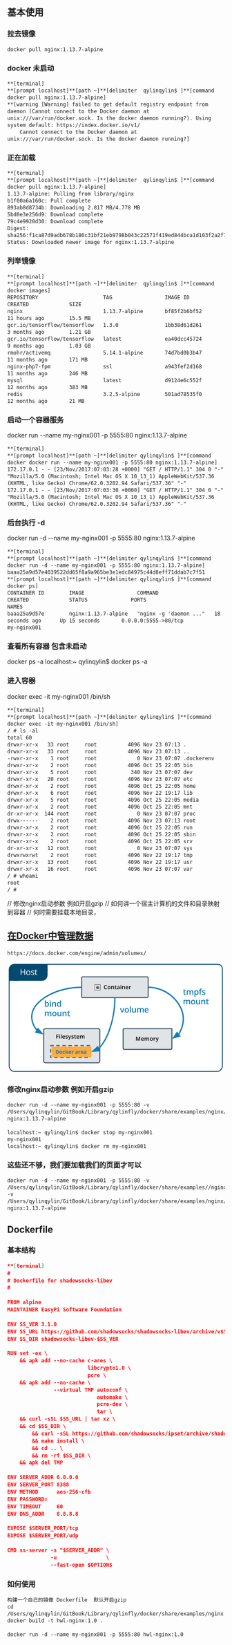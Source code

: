 <!-- toc -->

## 基本使用


### 拉去镜像

    docker pull nginx:1.13.7-alpine

### docker 未启动

```
**[terminal]
**[prompt localhost]**[path ~]**[delimiter  qylinqylin$ ]**[command docker pull nginx:1.13.7-alpine]
**[warning [Warning] failed to get default registry endpoint from daemon (Cannot connect to the Docker daemon at unix:///var/run/docker.sock. Is the docker daemon running?). Using system default: https://index.docker.io/v1/
    Cannot connect to the Docker daemon at unix:///var/run/docker.sock. Is the docker daemon running?]
```

### 正在加载

```
**[terminal]
**[prompt localhost]**[path ~]**[delimiter  qylinqylin$ ]**[command docker pull nginx:1.13.7-alpine]
1.13.7-alpine: Pulling from library/nginx
b1f00a6a160c: Pull complete 
893ab8d8734b: Downloading 2.817 MB/4.778 MB
5bd0e3e256d9: Download complete 
79c4e9920d30: Download complete 
Digest: sha256:f1ca87d9adb678b180c31bf21eb9798b043c22571f419ed844bca1d103f2a2f7
Status: Downloaded newer image for nginx:1.13.7-alpine
```

### 列举镜像

```
**[terminal]
**[prompt localhost]**[path ~]**[delimiter  qylinqylin$ ]**[command docker images]
REPOSITORY                     TAG                 IMAGE ID            CREATED             SIZE
nginx                          1.13.7-alpine       bf85f2b6bf52        11 hours ago        15.5 MB
gcr.io/tensorflow/tensorflow   1.3.0               1bb38d61d261        3 months ago        1.21 GB
gcr.io/tensorflow/tensorflow   latest              ea40dcc45724        9 months ago        1.03 GB
rmohr/activemq                 5.14.1-alpine       74d7bd0b3b47        11 months ago       171 MB
nginx-php7-fpm                 ssl                 a943fef2d168        11 months ago       246 MB
mysql                          latest              d9124e6c552f        12 months ago       383 MB
redis                          3.2.5-alpine        501ad78535f0        12 months ago       21 MB
```

### 启动一个容器服务
docker run --name my-nginx001 -p 5555:80 nginx:1.13.7-alpine

```
**[terminal]
**[prompt localhost]**[path ~]**[delimiter qylinqylin$ ]**[command docker docker run --name my-nginx001 -p 5555:80 nginx:1.13.7-alpine]
172.17.0.1 - - [23/Nov/2017:07:03:28 +0000] "GET / HTTP/1.1" 304 0 "-" "Mozilla/5.0 (Macintosh; Intel Mac OS X 10_13_1) AppleWebKit/537.36 (KHTML, like Gecko) Chrome/62.0.3202.94 Safari/537.36" "-"
172.17.0.1 - - [23/Nov/2017:07:03:30 +0000] "GET / HTTP/1.1" 304 0 "-" "Mozilla/5.0 (Macintosh; Intel Mac OS X 10_13_1) AppleWebKit/537.36 (KHTML, like Gecko) Chrome/62.0.3202.94 Safari/537.36" "-"
```

### 后台执行 -d

docker run -d --name my-nginx001 -p 5555:80 nginx:1.13.7-alpine
```
**[terminal]
**[prompt localhost]**[path ~]**[delimiter qylinqylin$ ]**[command docker run -d --name my-nginx001 -p 5555:80 nginx:1.13.7-alpine]
baaa25a9d57e4039522dd65f8a9a965be3e1edc84975c44d8eff71ddab7c7f51
**[prompt localhost]**[path ~]**[delimiter qylinqylin$ ]**[command docker ps]
CONTAINER ID        IMAGE                 COMMAND                  CREATED             STATUS              PORTS                                      NAMES
baaa25a9d57e        nginx:1.13.7-alpine   "nginx -g 'daemon ..."   18 seconds ago      Up 15 seconds       0.0.0.0:5555->80/tcp                       my-nginx001
```

### 查看所有容器 包含未启动
docker ps -a
localhost:~ qylinqylin$ docker ps -a    


### 进入容器
docker exec -it my-nginx001 /bin/sh

```
**[terminal]
**[prompt localhost]**[path ~]**[delimiter qylinqylin$ ]**[command docker exec -it my-nginx001 /bin/sh]
/ # ls -al
total 60
drwxr-xr-x   33 root     root          4096 Nov 23 07:13 .
drwxr-xr-x   33 root     root          4096 Nov 23 07:13 ..
-rwxr-xr-x    1 root     root             0 Nov 23 07:07 .dockerenv
drwxr-xr-x    2 root     root          4096 Oct 25 22:05 bin
drwxr-xr-x    5 root     root           340 Nov 23 07:07 dev
drwxr-xr-x   20 root     root          4096 Nov 23 07:07 etc
drwxr-xr-x    2 root     root          4096 Oct 25 22:05 home
drwxr-xr-x    6 root     root          4096 Nov 22 19:17 lib
drwxr-xr-x    5 root     root          4096 Oct 25 22:05 media
drwxr-xr-x    2 root     root          4096 Oct 25 22:05 mnt
dr-xr-xr-x  144 root     root             0 Nov 23 07:07 proc
drwx------    2 root     root          4096 Nov 23 07:13 root
drwxr-xr-x    2 root     root          4096 Oct 25 22:05 run
drwxr-xr-x    2 root     root          4096 Oct 25 22:05 sbin
drwxr-xr-x    2 root     root          4096 Oct 25 22:05 srv
dr-xr-xr-x   12 root     root             0 Nov 23 07:07 sys
drwxrwxrwt    2 root     root          4096 Nov 22 19:17 tmp
drwxr-xr-x   13 root     root          4096 Nov 22 19:17 usr
drwxr-xr-x   16 root     root          4096 Nov 23 07:07 var
/ # whoami
root
/ #
```


// 修改nginx启动参数 例如开启gzip 
// 如何讲一个宿主计算机的文件和目录映射到容器
// 何时需要挂载本地目录，
## [在Docker中管理数据](https://docs.docker.com/engine/admin/volumes/)
    https://docs.docker.com/engine/admin/volumes/

![](/assets/types-of-mounts-volume.png)


### 修改nginx启动参数 例如开启gzip 
    docker run -d --name my-nginx001 -p 5555:80 -v /Users/qylinqylin/GitBook/Library/qylinfly/docker/share/examples/nginx/nginx.conf:/etc/nginx/nginx.conf:ro nginx:1.13.7-alpine 
    
    localhost:~ qylinqylin$ docker stop my-nginx001
    my-nginx001
    localhost:~ qylinqylin$ docker rm my-nginx001

### 这些还不够，我们要加载我们的页面才可以
    docker run -d --name my-nginx001 -p 5555:80 -v /Users/qylinqylin/GitBook/Library/qylinfly/docker/share/examples//nginx/html:/usr/share/nginx/html:ro -v /Users/qylinqylin/GitBook/Library/qylinfly/docker/share/examples/nginx/nginx.conf:/etc/nginx/nginx.conf:ro nginx:1.13.7-alpine


## Dockerfile

### 基本结构

```json
**[terminal]
#
# Dockerfile for shadowsocks-libev
#

FROM alpine
MAINTAINER EasyPi Software Foundation

ENV SS_VER 3.1.0
ENV SS_URL https://github.com/shadowsocks/shadowsocks-libev/archive/v$SS_VER.tar.gz
ENV SS_DIR shadowsocks-libev-$SS_VER

RUN set -ex \
    && apk add --no-cache c-ares \
                          libcrypto1.0 \
                          pcre \
    && apk add --no-cache \
               --virtual TMP autoconf \
                             automake \
                             pcre-dev \
                             tar \
    && curl -sSL $SS_URL | tar xz \
    && cd $SS_DIR \
        && curl -sSL https://github.com/shadowsocks/ipset/archive/shadowsocks.tar.gz | tar xz --strip 1 -C libipset \
        && make install \
        && cd .. \
        && rm -rf $SS_DIR \
    && apk del TMP

ENV SERVER_ADDR 0.0.0.0
ENV SERVER_PORT 8388
ENV METHOD      aes-256-cfb
ENV PASSWORD=
ENV TIMEOUT     60
ENV DNS_ADDR    8.8.8.8

EXPOSE $SERVER_PORT/tcp
EXPOSE $SERVER_PORT/udp

CMD ss-server -s "$SERVER_ADDR" \
              -u                \
              --fast-open $OPTIONS
```

### 如何使用

```
构建一个自己的镜像 Dockerfile  默认开启gzip
cd /Users/qylinqylin/GitBook/Library/qylinfly/docker/share/examples/nginx
docker build -t hwl-nginx:1.0 .

docker run -d --name my-nginx001 -p 5555:80 hwl-nginx:1.0
```



